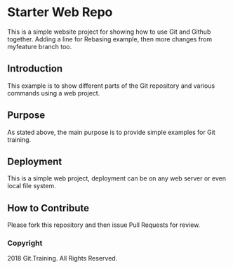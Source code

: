 # Starter Web Repo

This is a simple website project for showing how to use Git and Github together.  Adding a line for Rebasing example, then more changes from myfeature branch too.

## Introduction

This example is to show different parts of the Git repository and various commands using a web project.

## Purpose

As stated above, the main purpose is to provide simple examples for Git training. 

## Deployment

This is a simple web project, deployment can be on any web server or even local file system.

## How to Contribute

Please fork this repository and then issue Pull Requests for review.
### Copyright

2018 Git.Training.  All Rights Reserved.